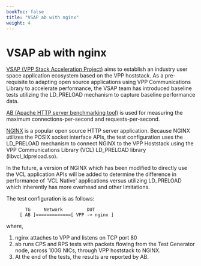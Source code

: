 ```yaml
---
bookToc: false
title: "VSAP ab with nginx"
weight: 4
---
```


# VSAP ab with nginx

[VSAP (VPP Stack Acceleration Project)](https://wiki.fd.io/view/VSAP)
aims to establish an industry user space application ecosystem based on
the VPP hoststack.  As a pre-requisite to adapting open source applications
using VPP Communications Library to accelerate performance, the VSAP team
has introduced baseline tests utilizing the LD_PRELOAD mechanism to capture
baseline performance data.

[AB (Apache HTTP server benchmarking tool)](https://httpd.apache.org/docs/2.4/programs/ab.html)
is used for measuring the maximum connections-per-second and requests-per-second.

[NGINX](https://www.nginx.com) is a popular open source HTTP server
application.  Because NGINX utilizes the POSIX socket interface APIs, the test
configuration uses the LD_PRELOAD mechanism to connect NGINX to the VPP
Hoststack using the VPP Communications Library (VCL) LD_PRELOAD library
(libvcl_ldpreload.so).

In the future, a version of NGINX which has been modified to
directly use the VCL application APIs will be added to determine the
difference in performance of 'VCL Native' applications versus utilizing
LD_PRELOAD which inherently has more overhead and other limitations.

The test configuration is as follows:

           TG     Network         DUT
         [ AB ]=============[ VPP -> nginx ]

where,

1. nginx attaches to VPP and listens on TCP port 80
2. ab runs CPS and RPS tests with packets flowing from the Test Generator node,
   across 100G NICs, through VPP hoststack to NGINX.
3. At the end of the tests, the results are reported by AB.
